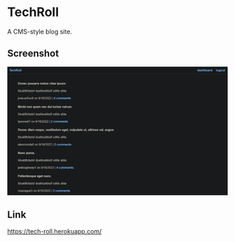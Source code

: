 # TechRoll

A CMS-style blog site.

## Screenshot

![](img/ss-1.png)

## Link

https://tech-roll.herokuapp.com/